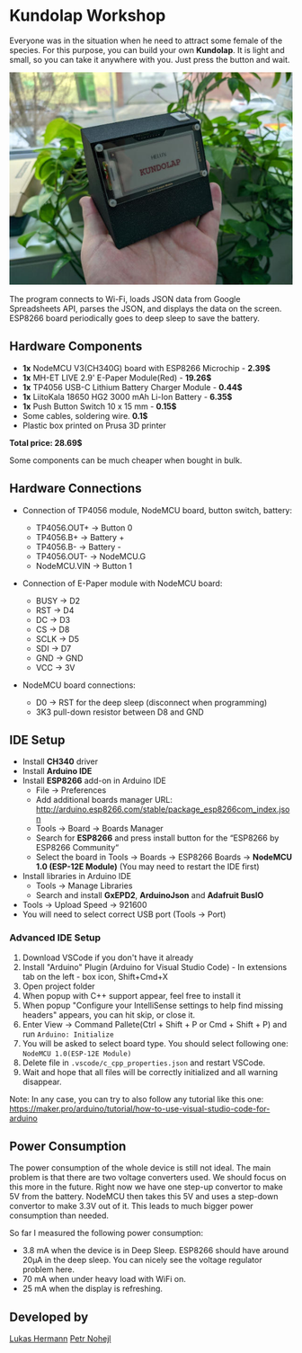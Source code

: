# Kundolap Workshop

Everyone was in the situation when he need to attract some female of the species. For this purpose, you can build your own **Kundolap**. It is light and small, so you can take it anywhere with you. Just press the button and wait.

<p align="center">
  <img src="Docs/Box.jpeg" />
</p>

The program connects to Wi-Fi, loads JSON data from Google Spreadsheets API, parses the JSON, and displays the data on the screen. ESP8266 board periodically goes to deep sleep to save the battery.

## Hardware Components
- **1x** NodeMCU V3(CH340G) board with ESP8266 Microchip - **2.39$**
- **1x** MH-ET LIVE 2.9' E-Paper Module(Red) - **19.26$**
- **1x** TP4056 USB-C Lithium Battery Charger Module - **0.44$**
- **1x** LiitoKala 18650 HG2 3000 mAh Li-Ion Battery - **6.35$**
- **1x** Push Button Switch 10 x 15 mm - **0.15$**
- Some cables, soldering wire. **0.1$**
- Plastic box printed on Prusa 3D printer

**Total price: 28.69$**

Some components can be much cheaper when bought in bulk.

## Hardware Connections
- Connection of TP4056 module, NodeMCU board, button switch, battery:
  - TP4056.OUT+ -> Button 0
  - TP4056.B+ -> Battery +
  - TP4056.B- -> Battery -
  - TP4056.OUT- -> NodeMCU.G
  - NodeMCU.VIN -> Button 1

- Connection of E-Paper module with NodeMCU board:
  - BUSY -> D2
  - RST -> D4
  - DC -> D3
  - CS -> D8
  - SCLK -> D5
  - SDI -> D7
  - GND -> GND
  - VCC -> 3V

- NodeMCU board connections:
  - D0 -> RST for the deep sleep (disconnect when programming)
  - 3K3 pull-down resistor between D8 and GND

## IDE Setup
- Install **CH340** driver
- Install **Arduino IDE**
- Install **ESP8266** add-on in Arduino IDE
  - File -> Preferences
  - Add additional boards manager URL: http://arduino.esp8266.com/stable/package_esp8266com_index.json
  - Tools -> Board -> Boards Manager
  - Search for **ESP8266** and press install button for the “ESP8266 by ESP8266 Community“
  - Select the board in Tools -> Boards -> ESP8266 Boards -> **NodeMCU 1.0 (ESP-12E Module)** (You may need to restart the IDE first)
- Install libraries in Arduino IDE
  - Tools -> Manage Libraries
  - Search and install **GxEPD2**, **ArduinoJson** and **Adafruit BusIO**
- Tools -> Upload Speed -> 921600
- You will need to select correct USB port (Tools -> Port)

### Advanced IDE Setup
1. Download VSCode if you don't have it already
2. Install "Arduino" Plugin (Arduino for Visual Studio Code) - In extensions tab on the left - box icon, Shift+Cmd+X
3. Open project folder
4. When popup with C++ support appear, feel free to install it
5. When popup "Configure your IntelliSense settings to help find missing headers" appears, you can hit skip, or close it.
6. Enter View -> Command Pallete(Ctrl + Shift + P or Cmd + Shift + P) and run `Arduino: Initialize`
7. You will be asked to select board type. You should select following one: `NodeMCU 1.0(ESP-12E Module)`
8. Delete file in `.vscode/c_cpp_properties.json` and restart VSCode.
9. Wait and hope that all files will be correctly initialized and all warning disappear.

Note: In any case, you can try to also follow any tutorial like this one: https://maker.pro/arduino/tutorial/how-to-use-visual-studio-code-for-arduino

## Power Consumption
The power consumption of the whole device is still not ideal. The main problem is that there are two voltage converters used. We should focus on this more in the future. Right now we have one step-up convertor to make 5V from the battery. NodeMCU then takes this 5V and uses a step-down convertor to make 3.3V out of it. This leads to much bigger power consumption than needed.

So far I measured the following power consumption:
- 3.8 mA when the device is in Deep Sleep. ESP8266 should have around 20µA in the deep sleep. You can nicely see the voltage regulator problem here.
- 70 mA when under heavy load with WiFi on.
- 25 mA when the display is refreshing.

## Developed by
[Lukas Hermann](https://helu.cz/)
[Petr Nohejl](https://petrnohejl.cz)